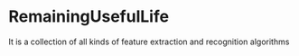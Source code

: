 RemainingUsefulLife
===================

It is a collection of all kinds of feature extraction and recognition algorithms
